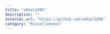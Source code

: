 ```yaml
---
title: "akhal3d96"
description: ""
external_url: "https://github.com/akhal3d96"
category: "Miscellaneous"
---
```

